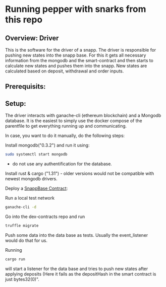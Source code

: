 # Running pepper with snarks from this repo

## Overview: Driver

This is the software for the driver of a snapp. The driver is responsible for pushing new states into the snapp base. For this it gets all necessary information from the mongodb and the smart-contract and then starts to calculate new states and pushes them into the snapp. New states are calculated based on deposit, withdrawal and order inputs. 

## Prerequisits:

## Setup:

The driver interacts with ganache-cli (ethereum blockchain) and a Mongodb database. It is the easiest to simply use the docker compose of the parentfile to get everything running up and communicating. 

In case, you want to do it manually, do the following steps:

Install mongodb("0.3.2") and run it using:

```sh
sudo systemctl start mongodb

``` 
- do not use any authentification for the database.


Install rust & cargo ("1.31") - older versions would not be compatible with newest mongodb drivers.


Deploy a [SnappBase Contract](https://github.com/gnosis/dex-contracts):

Run a local test network
```bash
ganache-cli -d
```

Go into the dex-contracts repo and run
```bash
truffle migrate 
```

Push some data into the data base as tests. Usually the event_listener would do that for us.

Running 

```sh
cargo run 

```
will start a listener for the data base and tries to push new states after applying deposits (Here it fails as the depositHash in the smart contract is just bytes32(0)".

